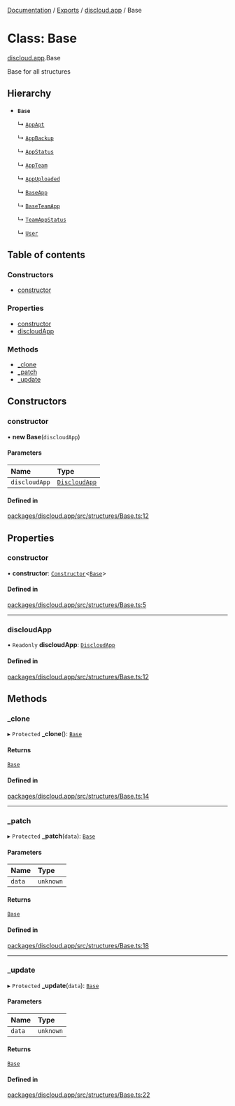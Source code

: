 [Documentation](../README.md) / [Exports](../modules.md) / [discloud.app](../modules/discloud_app.md) / Base

# Class: Base

[discloud.app](../modules/discloud_app.md).Base

Base for all structures

## Hierarchy

- **`Base`**

  ↳ [`AppApt`](discloud_app.AppApt.md)

  ↳ [`AppBackup`](discloud_app.AppBackup.md)

  ↳ [`AppStatus`](discloud_app.AppStatus.md)

  ↳ [`AppTeam`](discloud_app.AppTeam.md)

  ↳ [`AppUploaded`](discloud_app.AppUploaded.md)

  ↳ [`BaseApp`](discloud_app.BaseApp.md)

  ↳ [`BaseTeamApp`](discloud_app.BaseTeamApp.md)

  ↳ [`TeamAppStatus`](discloud_app.TeamAppStatus.md)

  ↳ [`User`](discloud_app.User.md)

## Table of contents

### Constructors

- [constructor](discloud_app.Base.md#constructor)

### Properties

- [constructor](discloud_app.Base.md#constructor-1)
- [discloudApp](discloud_app.Base.md#discloudapp)

### Methods

- [\_clone](discloud_app.Base.md#_clone)
- [\_patch](discloud_app.Base.md#_patch)
- [\_update](discloud_app.Base.md#_update)

## Constructors

### constructor

• **new Base**(`discloudApp`)

#### Parameters

| Name | Type |
| :------ | :------ |
| `discloudApp` | [`DiscloudApp`](discloud_app.DiscloudApp.md) |

#### Defined in

[packages/discloud.app/src/structures/Base.ts:12](https://github.com/discloud/discloud.app/blob/e5beb23/packages/discloud.app/src/structures/Base.ts#L12)

## Properties

### constructor

• **constructor**: [`Constructor`](../modules/discloud_app.md#constructor)<[`Base`](discloud_app.Base.md)\>

#### Defined in

[packages/discloud.app/src/structures/Base.ts:5](https://github.com/discloud/discloud.app/blob/e5beb23/packages/discloud.app/src/structures/Base.ts#L5)

___

### discloudApp

• `Readonly` **discloudApp**: [`DiscloudApp`](discloud_app.DiscloudApp.md)

#### Defined in

[packages/discloud.app/src/structures/Base.ts:12](https://github.com/discloud/discloud.app/blob/e5beb23/packages/discloud.app/src/structures/Base.ts#L12)

## Methods

### \_clone

▸ `Protected` **_clone**(): [`Base`](discloud_app.Base.md)

#### Returns

[`Base`](discloud_app.Base.md)

#### Defined in

[packages/discloud.app/src/structures/Base.ts:14](https://github.com/discloud/discloud.app/blob/e5beb23/packages/discloud.app/src/structures/Base.ts#L14)

___

### \_patch

▸ `Protected` **_patch**(`data`): [`Base`](discloud_app.Base.md)

#### Parameters

| Name | Type |
| :------ | :------ |
| `data` | `unknown` |

#### Returns

[`Base`](discloud_app.Base.md)

#### Defined in

[packages/discloud.app/src/structures/Base.ts:18](https://github.com/discloud/discloud.app/blob/e5beb23/packages/discloud.app/src/structures/Base.ts#L18)

___

### \_update

▸ `Protected` **_update**(`data`): [`Base`](discloud_app.Base.md)

#### Parameters

| Name | Type |
| :------ | :------ |
| `data` | `unknown` |

#### Returns

[`Base`](discloud_app.Base.md)

#### Defined in

[packages/discloud.app/src/structures/Base.ts:22](https://github.com/discloud/discloud.app/blob/e5beb23/packages/discloud.app/src/structures/Base.ts#L22)
